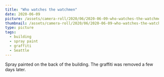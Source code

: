 ```yaml
---
title: "Who watches the watchmen"
date: 2020-06-09
picture: /assets/camera-roll/2020/06/2020-06-09-who-watches-the-watchmen/20200609_180112424_iOS.jpg
thumbnail: /assets/camera-roll/2020/06/2020-06-09-who-watches-the-watchmen/20200609_180112424_iOS-thumbnail.jpg
type: picture
tags:
  - building
  - spray paint
  - graffiti
  - Seattle
---
```

Spray painted on the back of the building. The graffiti was removed a few days later.
